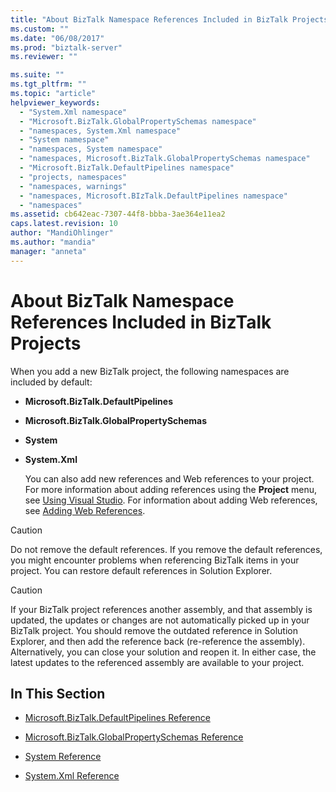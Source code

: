 ```yaml
---
title: "About BizTalk Namespace References Included in BizTalk Projects | Microsoft Docs"
ms.custom: ""
ms.date: "06/08/2017"
ms.prod: "biztalk-server"
ms.reviewer: ""

ms.suite: ""
ms.tgt_pltfrm: ""
ms.topic: "article"
helpviewer_keywords: 
  - "System.Xml namespace"
  - "Microsoft.BizTalk.GlobalPropertySchemas namespace"
  - "namespaces, System.Xml namespace"
  - "System namespace"
  - "namespaces, System namespace"
  - "namespaces, Microsoft.BizTalk.GlobalPropertySchemas namespace"
  - "Microsoft.BizTalk.DefaultPipelines namespace"
  - "projects, namespaces"
  - "namespaces, warnings"
  - "namespaces, Microsoft.BIzTalk.DefaultPipelines namespace"
  - "namespaces"
ms.assetid: cb642eac-7307-44f8-bbba-3ae364e11ea2
caps.latest.revision: 10
author: "MandiOhlinger"
ms.author: "mandia"
manager: "anneta"
---
```

# About BizTalk Namespace References Included in BizTalk Projects
When you add a new BizTalk project, the following namespaces are included by default:  
  
- **Microsoft.BizTalk.DefaultPipelines**  
  
- **Microsoft.BizTalk.GlobalPropertySchemas**  
  
- **System**  
  
- **System.Xml**  
  
  You can also add new references and Web references to your project. For more information about adding references using the **Project** menu, see [Using Visual Studio](../core/using-visual-studio.md). For information about adding Web references, see [Adding Web References](../core/adding-web-references.md).  
  
> [!CAUTION]
>  Do not remove the default references. If you remove the default references, you might encounter problems when referencing BizTalk items in your project. You can restore default references in Solution Explorer.  
  
> [!CAUTION]
>  If your BizTalk project references another assembly, and that assembly is updated, the updates or changes are not automatically picked up in your BizTalk project. You should remove the outdated reference in Solution Explorer, and then add the reference back (re-reference the assembly). Alternatively, you can close your solution and reopen it. In either case, the latest updates to the referenced assembly are available to your project.  
  
## In This Section  
  
-   [Microsoft.BizTalk.DefaultPipelines Reference](../core/microsoft-biztalk-defaultpipelines-reference.md)  
  
-   [Microsoft.BizTalk.GlobalPropertySchemas Reference](../core/microsoft-biztalk-globalpropertyschemas-reference.md)  
  
-   [System Reference](../core/system-reference.md)  
  
-   [System.Xml Reference](../core/system-xml-reference.md)
